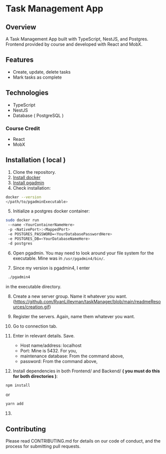 # Task Management App

## Overview

A Task Management App built with TypeScript, NestJS, and Postgres.
Frontend provided by course and developed with React and MobX.

## Features

- Create, update, delete tasks
- Mark tasks as complete

## Technologies

- TypeScript
- NestJS
- Database ( PostgreSQL )

### Course Credit
   - React
   - MobX

## Installation ( local )

1. Clone the repository.
2. [Install docker](https://docs.docker.com/get-docker/)
3. [Install pgadmin](https://www.pgadmin.org/download/)
4. Check installation:
  
```bash
docker --version
</path/to/pgadminExecutable>
```

5. Initialize a postgres docker container:

```bash
sudo docker run
 --name <YourContainerNameHere>
 -p <NativePort>:<MappedPort>
 -e POSTGRES_PASSWORD=<YourDatabasePasswordHere>
 -e POSTGRES_DB=<YourDatabaseNameHere>
 -d postgres
```

6. Open pgadmin. You may need to look around your file system for the executable.
Mine was in `/usr/pgadmin4/bin/`.

7. Since my version is pgadmin4, I enter

```bash
 ./pgadmin4
```
in the executable directory.


8. Create a new server group. Name it whatever you want.
(https://github.com/RyanLilleyman/taskManager/blob/main/readmeResources/creation.gif)
9. Register the servers. Again, name them whatever you want.
10. Go to connection tab.
11. Enter in relevant details. Save.
    - Host name/address: localhost
    - Port: Mine is 5432. For you, <NativePort>
    - maintenance database: From the command above, <YourDatabaseName>
    - password: From the command above, <YourDatabasePassword>

12. Install dependencies in both Frontend/ and Backend/ **( you must do this for both directories )**:
   
```bash
npm install
```

or

```bash
yarn add
```
13. 









## Contributing

Please read CONTRIBUTING.md for details on our code of conduct, and the process for submitting pull requests.
